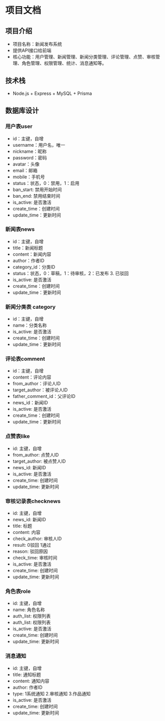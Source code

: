 # 项目文档

## 项目介绍
- 项目名称：新闻发布系统
- 提供API接口给前端
- 核心功能：用户管理、新闻管理、新闻分类管理、评论管理、点赞、审核管理、角色管理、权限管理、统计、消息通知等。

## 技术栈
- Node.js + Express + MySQL + Prisma

## 数据库设计
### 用户表user
- id：主键，自增
- username：用户名，唯一
- nickname：昵称
- password：密码
- avatar：头像
- email：邮箱
- mobile：手机号
- status：状态，0：禁用，1：启用
- ban_start: 禁用开始时间
- ban_end: 禁用结束时间
- is_active: 是否激活
- create_time：创建时间
- update_time：更新时间

### 新闻表news
- id：主键，自增
- title：新闻标题
- content：新闻内容
- author：作者ID
- category_id：分类ID
- status：状态，0：草稿，1：待审核，2：已发布 3. 已驳回
- is_active: 是否激活
- create_time：创建时间
- update_time：更新时间

###  新闻分类表 category
- id：主键，自增
- name：分类名称
- is_active: 是否激活
- create_time：创建时间
- update_time：更新时间

### 评论表comment
- id：主键，自增
- content：评论内容
- from_author：评论人ID
- target_author：被评论人ID
- father_comment_id：父评论ID
- news_id：新闻ID
- is_active: 是否激活
- create_time：创建时间
- update_time：更新时间

### 点赞表like
- id: 主键，自增
- from_author: 点赞人ID
- target_author: 被点赞人ID
- news_id: 新闻ID
- is_active: 是否激活
- create_time: 创建时间
- update_time: 更新时间

### 审核记录表checknews
- id: 主键，自增
- news_id: 新闻ID
- title: 标题
- content: 内容
- check_author: 审核人ID
- result: 0驳回  1通过
- reason: 驳回原因
- check_time: 审核时间
- is_active: 是否激活
- create_time: 创建时间
- update_time: 更新时间

### 角色表role
- id: 主键，自增
- name: 角色名称
- auth_list: 权限列表
- auth_list: 权限列表
- is_active: 是否激活
- create_time: 创建时间
- update_time: 更新时间

### 消息通知
- id: 主键，自增
- title: 通知标题
- content: 通知内容
- author: 作者ID
- type: 1系统通知  2.审核通知  3.作品通知
- is_active: 是否激活
- create_time: 创建时间
- update_time: 更新时间
